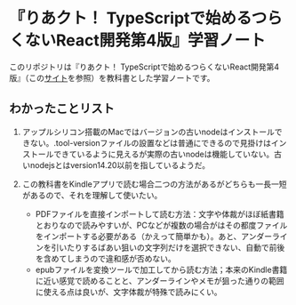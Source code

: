 # 『りあクト！ TypeScriptで始めるつらくないReact開発第4版』学習ノート

このリポジトリは『りあクト！ TypeScriptで始めるつらくないReact開発第4版』（この[サイト](https://booth.pm/ja/items/2368045)を参照）を教科書とした学習ノートです。

## わかったことリスト

1. アップルシリコン搭載のMacではバージョンの古いnodeはインストールできない。.tool-versionファイルの設置などは普通にできるので見掛けはインストールできているように見えるが実際の古いnodeは機能していない。古いnodejsとはversion14.20以前を指しているようだ。
1. この教科書をKindleアプリで読む場合二つの方法があるがどちらも一長一短があるので、それを理解して使いたい。

    - PDFファイルを直接インポートして読む方法：文字や体裁がほぼ紙書籍とおりなので読みやすいが、PCなどが複数の場合がはその都度ファイルをインポートする必要がある（かえって簡単かも）。あと、アンダーラインを引いたりするばあい狙いの文字列だけを選択できない、自動で前後を含めてしまうので違和感が否めない。
    - epubファイルを変換ツールで加工してから読む方法；本来のKindle書籍に近い感覚で読めることと、アンダーラインやメモが狙った通りの範囲に使える点は良いが、文字体裁が特殊で読みにくい。
